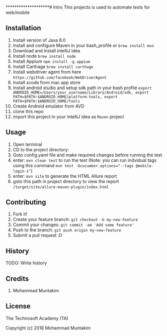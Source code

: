 ********************# Intro
This projects is used to automate tests for web/mobile
## Installation

1. Install version of Java 8.0
2. Install and configure Maven in your bash_profile or `brew install mvn`
3. Download and install intelliJ idea
4. Install node `brew install node`
5. Install Appium `npm install -g appium`
6. Install Carthage `brew install carthage`
7. Install webdriver agent from here `https://github.com/facebook/WebDriverAgent`
6. Install xcode from mac app store 
8. Install android studio and setup sdk path in your bash profile 
    `export ANDROID_HOME=/Users/your_username/Library/Android/sdk,
    export PATH=$PATH:$ANDROID_HOME/platform-tools,
    export PATH=$PATH:$ANDROID_HOME/tools`
9. Create Android emulator from AVD
10. clone this repo
11. import this project in your intelliJ idea as `Maven` project

## Usage

1. Open terminal
2. CD to the project directory:
3. Goto config.yaml file and make required changes before running the test
4. enter: `mvn clean test` to run the test (Note: you can run indvidual tags using this command `mvn test -Dcucumber.options="--tags @mobile-login-1"`)
5. enter: `mvn site` to generate the HTML Allure report 
6. goto this path in project directory to view the report `/target/site/allure-maven-plugin/index.html`

## Contributing

1. Fork it!
2. Create your feature branch: `git checkout -b my-new-feature`
3. Commit your changes: `git commit -am 'Add some feature'`
4. Push to the branch: `git push origin my-new-feature`
5. Submit a pull request :D

## History

TODO: Write history

## Credits

1. Mohammad Muntakim

## License


The Technosoft Academy (TA)

Copyright (c) 2018 Mohammad Muntakim